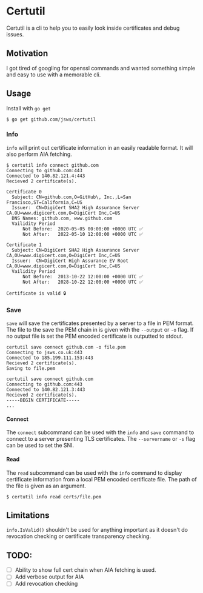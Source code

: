 # Certutil
Certutil is a cli to help you to easily look inside certificates and debug issues.  

## Motivation
I got tired of googling for openssl commands and wanted something simple and easy to use with a memorable cli. 

## Usage
Install with `go get`

```
$ go get github.com/jsws/certutil
```

### Info
`info` will print out certificate information in an easily readable format. It will also perform AIA fetching.
```
$ certutil info connect github.com
Connecting to github.com:443
Connected to 140.82.121.4:443
Recieved 2 certificate(s).

Certificate 0
  Subject: CN=github.com,O=GitHub\, Inc.,L=San Francisco,ST=California,C=US
  Issuer:  CN=DigiCert SHA2 High Assurance Server CA,OU=www.digicert.com,O=DigiCert Inc,C=US
  DNS Names: github.com, www.github.com
  Vailidity Period
      Not Before:  2020-05-05 00:00:00 +0000 UTC ✅
      Not After:   2022-05-10 12:00:00 +0000 UTC ✅

Certificate 1
  Subject: CN=DigiCert SHA2 High Assurance Server CA,OU=www.digicert.com,O=DigiCert Inc,C=US
  Issuer:  CN=DigiCert High Assurance EV Root CA,OU=www.digicert.com,O=DigiCert Inc,C=US
  Vailidity Period
      Not Before:  2013-10-22 12:00:00 +0000 UTC ✅
      Not After:   2028-10-22 12:00:00 +0000 UTC ✅

Certificate is valid 🔒
```
### Save
`save` will save the certificates presented by a server to a file in PEM format. The file to the save the PEM chain in is given with the `--output` or `-o` flag. If no output file is set the PEM encoded certificate is outputted to stdout.
```
certutil save connect github.com -o file.pem
Connecting to jsws.co.uk:443
Connected to 185.199.111.153:443
Recieved 2 certificate(s).
Saving to file.pem
```

```
certutil save connect github.com
Connecting to github.com:443
Connected to 140.82.121.3:443
Recieved 2 certificate(s).
-----BEGIN CERTIFICATE-----
...
```


#### Connect
The `connect` subcommand can be used with the `info` and `save` command to connect to a server presenting TLS certificates. The `--servername` or `-s` flag can be used to set the SNI.

#### Read
The `read` subcommand can be used with the `info` command to display certificate information from a local PEM encoded certificate file. The path of the file is given as an argument.
```
$ certutil info read certs/file.pem
```

## Limitations
`info.IsValid()` shouldn't be used for anything important as it doesn't do revocation checking or certificate transparency checking.

## TODO:
- [ ] Ability to show full cert chain when AIA fetching is used.
- [ ] Add verbose output for AIA
- [ ] Add revocation checking